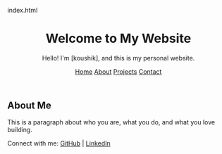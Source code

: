 index.html

<!DOCTYPE html>
<html lang="en">
<head>
  <meta charset="UTF-8" />
  <meta name="viewport" content="width=device-width, initial-scale=1.0"/>

  <title>My Personal Website</title>
  <link rel="stylesheet" href="style.css" />
</head>
<body>
  <header>
    <h1>Welcome to My Website</h1>
    <p>Hello! I'm [koushik], and this is my personal website.</p>
    <nav>
      <a href="#">Home</a>
      <a href="#">About</a>
      <a href="#">Projects</a>
      <a href="#">Contact</a>
    </nav>
  </header>
  <main>
    <section>
      <h2>About Me</h2>
      <p>This is a paragraph about who you are, what you do, and what you love building.</p>
    </section>
  </main>
  <footer>
    <p>Connect with me: 
      <a href="https://github.com/yourusername" target="_blank">GitHub</a> |
      <a href="https://linkedin.com/in/yourusername" target="_blank">LinkedIn</a>
    </p>
  </footer>
</body>
</html>